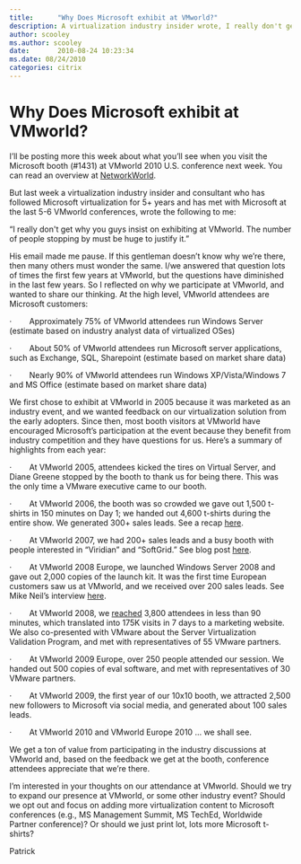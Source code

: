 ```yaml
---
title:      "Why Does Microsoft exhibit at VMworld?"
description: A virtualization industry insider wrote, I really don't get why you guys insist on exhibiting at VMworld. The number of people stopping by must be huge to justify it.
author: scooley
ms.author: scooley
date:       2010-08-24 10:23:34
ms.date: 08/24/2010
categories: citrix
---
```

# Why Does Microsoft exhibit at VMworld?

I’ll be posting more this week about what you’ll see when you visit the Microsoft booth (#1431) at VMworld 2010 U.S. conference next week. You can read an overview at [NetworkWorld](https://www.networkworld.com/).

But last week a virtualization industry insider and consultant who has followed Microsoft virtualization for 5+ years and has met with Microsoft at the last 5-6 VMworld conferences, wrote the following to me: 

“I really don't get why you guys insist on exhibiting at VMworld. The number of people stopping by must be huge to justify it.”

His email made me pause. If this gentleman doesn’t know why we’re there, then many others must wonder the same. I/we answered that question lots of times the first few years at VMworld, but the questions have diminished in the last few years. So I reflected on why we participate at VMworld, and wanted to share our thinking. At the high level, VMworld attendees are Microsoft customers: 

·        Approximately 75% of VMworld attendees run Windows Server (estimate based on industry analyst data of virtualized OSes)

·        About 50% of VMworld attendees run Microsoft server applications, such as Exchange, SQL, Sharepoint (estimate based on market share data)

·        Nearly 90% of VMworld attendees run Windows XP/Vista/Windows 7 and MS Office (estimate based on market share data)

We first chose to exhibit at VMworld in 2005 because it was marketed as an industry event, and we wanted feedback on our virtualization solution from the early adopters. Since then, most booth visitors at VMworld have encouraged Microsoft’s participation at the event because they benefit from industry competition and they have questions for us. Here’s a summary of highlights from each year:

·        At VMworld 2005, attendees kicked the tires on Virtual Server, and Diane Greene stopped by the booth to thank us for being there. This was the only time a VMware executive came to our booth.

·        At VMworld 2006, the booth was so crowded we gave out 1,500 t-shirts in 150 minutes on Day 1; we handed out 4,600 t-shirts during the entire show. We generated 300+ sales leads. See a recap [here](https://blogs.technet.com/b/windowsserver/archive/2006/11/07/la-traffic-_2d00_-1_2c00_500-shirts-in-150-minutes.aspx).

·        At VMworld 2007, we had 200+ sales leads and a busy booth with people interested in “Viridian” and “SoftGrid.” See blog post [here](https://blogs.technet.com/b/windowsserver/archive/2007/09/13/vmworld-2007_3a00_-ms-booth-noise.aspx).

·        At VMworld 2008 Europe, we launched Windows Server 2008 and gave out 2,000 copies of the launch kit. It was the first time European customers saw us at VMworld, and we received over 200 sales leads. See Mike Neil’s interview [here](https://virtualization.com/2008/02/27/video-interview-with-mike-neil-virtual-machine-technologies-product-unit-manager-with-microsoft-vmworld-europe-2008/).

·        At VMworld 2008, we [reached](https://techcommunity.microsoft.com/t5/virtualization/microsoft-offers-vmworld-attendees-a-warm-welcome/ba-p/381522) 3,800 attendees in less than 90 minutes, which translated into 175K visits in 7 days to a marketing website. We also co-presented with VMware about the Server Virtualization Validation Program, and met with representatives of 55 VMware partners. 

·        At VMworld 2009 Europe, over 250 people attended our session. We handed out 500 copies of eval software, and met with representatives of 30 VMware partners.

·        At VMworld 2009, the first year of our 10x10 booth, we attracted 2,500 new followers to Microsoft via social media, and generated about 100 sales leads.

·        At VMworld 2010 and VMworld Europe 2010 … we shall see.

We get a ton of value from participating in the industry discussions at VMworld and, based on the feedback we get at the booth, conference attendees appreciate that we’re there.

I’m interested in your thoughts on our attendance at VMworld. Should we try to expand our presence at VMworld, or some other industry event? Should we opt out and focus on adding more virtualization content to Microsoft conferences (e.g., MS Management Summit, MS TechEd, Worldwide Partner conference)? Or should we just print lot, lots more Microsoft t-shirts?

Patrick
